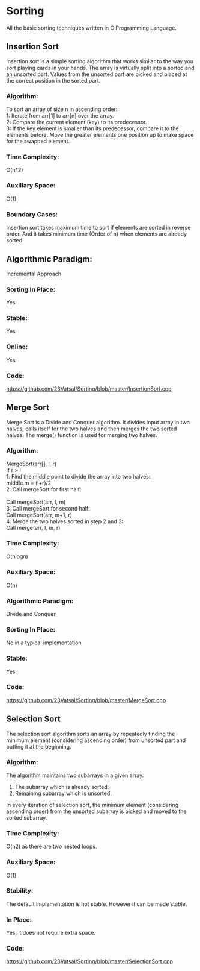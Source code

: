 # Sorting
All the basic sorting techniques written in C Programming Language.

## Insertion Sort
Insertion sort is a simple sorting algorithm that works similar to the way you sort playing cards in your hands. The array is virtually split into a sorted and an unsorted part. Values from the unsorted part are picked and placed at the correct position in the sorted part.
### Algorithm:
To sort an array of size n in ascending order: <br>
1: Iterate from arr[1] to arr[n] over the array. <br>
2: Compare the current element (key) to its predecessor. <br>
3: If the key element is smaller than its predecessor, compare it to the elements before. Move the greater elements one position up to make space for the swapped element.
### Time Complexity: 
O(n*2)

### Auxiliary Space: 
O(1)

### Boundary Cases: 
Insertion sort takes maximum time to sort if elements are sorted in reverse order. And it takes minimum time (Order of n) when elements are already sorted.

## Algorithmic Paradigm: 
Incremental Approach

### Sorting In Place: 
Yes

### Stable: 
Yes

### Online: 
Yes
### Code:
https://github.com/23Vatsal/Sorting/blob/master/InsertionSort.cpp

## Merge Sort
Merge Sort is a Divide and Conquer algorithm. It divides input array in two halves, calls itself for the two halves and then merges the two sorted halves. The merge() function is used for merging two halves. 

### Algorithm:
MergeSort(arr[], l,  r) <br>
If r > l <br>
     1. Find the middle point to divide the array into two halves:  <br> 
             middle m = (l+r)/2 <br>
     2. Call mergeSort for first half: <br>  
             Call mergeSort(arr, l, m) <br>
     3. Call mergeSort for second half: <br>
             Call mergeSort(arr, m+1, r) <br>
     4. Merge the two halves sorted in step 2 and 3: <br>
             Call merge(arr, l, m, r) <br>
### Time Complexity:
O(nlogn)
### Auxiliary Space: 
O(n)
### Algorithmic Paradigm: 
Divide and Conquer

### Sorting In Place: 
No in a typical implementation

### Stable: 
Yes
### Code:
https://github.com/23Vatsal/Sorting/blob/master/MergeSort.cpp

## Selection Sort
The selection sort algorithm sorts an array by repeatedly finding the minimum element (considering ascending order) from unsorted part and putting it at the beginning.

### Algorithm:
The algorithm maintains two subarrays in a given array. <br>

1) The subarray which is already sorted. <br>
2) Remaining subarray which is unsorted. <br>

In every iteration of selection sort, the minimum element (considering ascending order) from the unsorted subarray is picked and moved to the sorted subarray.

### Time Complexity: 
O(n2) as there are two nested loops.

### Auxiliary Space: 
O(1)
### Stability:
The default implementation is not stable. However it can be made stable.
### In Place: 
Yes, it does not require extra space.
### Code:
https://github.com/23Vatsal/Sorting/blob/master/SelectionSort.cpp











